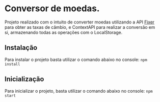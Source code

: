 # Conversor de moedas.

Projeto realizado com o intuito de converter moedas utilizando a API [Fixer](https://fixer.io/) para obter as taxas de câmbio, e ContextAPI para realizar a conversão em si, armazenando
todas as operações com o LocalStorage.

## Instalação
Para instalar o projeto basta utilizar o comando abaixo no console:
`npm install`

## Inicialização
Para inicializar o projeto, basta utilizar o comando abaixo no console:
`npm start`
